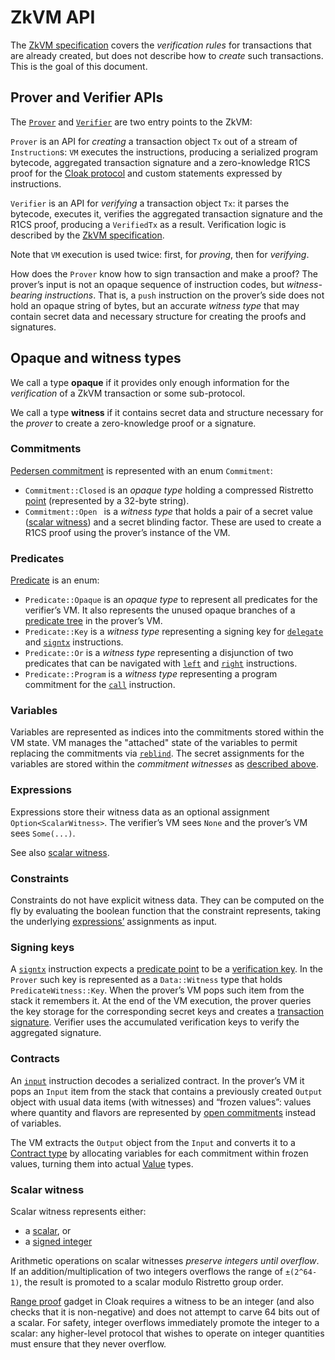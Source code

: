 # ZkVM API

The [ZkVM specification](zkvm-spec.md) covers the _verification rules_ for transactions that are already created,
but does not describe how to _create_ such transactions. This is the goal of this document.

## Prover and Verifier APIs

The [`Prover`](src/prover.rs) and [`Verifier`](src/verifier.rs) are two entry points to the ZkVM:

`Prover` is an API for _creating_ a transaction object `Tx` out of a stream of `Instruction`s:
`VM` executes the instructions, producing a serialized program bytecode, aggregated transaction signature
and a zero-knowledge R1CS proof for the [Cloak protocol](../../spacesuit/spec.md) and custom statements expressed by instructions.

`Verifier` is an API for _verifying_ a transaction object `Tx`: it parses the bytecode, executes it, verifies the aggregated transaction signature and the R1CS proof, producing a `VerifiedTx` as a result. Verification logic is described by the [ZkVM specification](zkvm-spec.md).

Note that `VM` execution is used twice: first, for _proving_, then for _verifying_. 

How does the `Prover` know how to sign transaction and make a proof? The prover’s input is not an opaque sequence of instruction codes, but _witness-bearing instructions_. That is, a `push` instruction on the prover’s side does not hold an opaque string of bytes, but an accurate _witness type_ that may contain secret data and necessary structure for creating the proofs and signatures.

## Opaque and witness types

We call a type **opaque** if it provides only enough information for the _verification_ of a ZkVM transaction or some sub-protocol.

We call a type **witness** if it contains secret data and structure necessary for the _prover_ to create a zero-knowledge proof or a signature.

### Commitments

[Pedersen commitment](zkvm-spec.md#pedersen-commitment) is represented with an enum `Commitment`:

* `Commitment::Closed` is an _opaque type_ holding a compressed Ristretto [point](zkvm-spec.md#point) (represented by a 32-byte string).
* `Commitment::Open ` is a _witness type_ that holds a pair of a secret value ([scalar witness](#scalar-witness)) and a secret blinding factor. These are used to create a R1CS proof using the prover’s instance of the VM.

### Predicates

[Predicate](zkvm-spec.md#predicate) is an enum:

* `Predicate::Opaque` is an _opaque type_ to represent all predicates for the verifier’s VM. It also represents the unused opaque branches of a [predicate tree](zkvm-spec.md#predicate-tree) in the prover’s VM.
* `Predicate::Key` is a _witness type_ representing a signing key for [`delegate`](zkvm-spec.md#delegate) and [`signtx`](zkvm-spec.md#signtx) instructions.
* `Predicate::Or` is a _witness type_ representing a disjunction of two predicates that can be navigated with [`left`](
zkvm-spec.md#left) and [`right`](zkvm-spec.md#right) instructions.
* `Predicate::Program` is a _witness type_ representing a program commitment for the [`call`](zkvm-spec.md#call) instruction.

### Variables

Variables are represented as indices into the commitments stored within the VM state. VM manages the "attached" state of the variables to permit replacing the commitments via [`reblind`](zkvm-spec.md#reblind). The secret assignments for the variables are stored within the _commitment witnesses_ as [described above](#commitments).

### Expressions

Expressions store their witness data as an optional assignment `Option<ScalarWitness>`.
The verifier’s VM sees `None` and the prover’s VM sees `Some(...)`.

See also [scalar witness](#scalar-witness).

### Constraints

Constraints do not have explicit witness data. They can be computed on the fly by evaluating the boolean function that the constraint represents, taking the underlying [expressions’](#expressions) assignments as input.

### Signing keys

A [`signtx`](zkvm-spec.md#signtx) instruction expects a [predicate point](zkvm-spec.md#predicate) to be a [verification key](zkvm-spec.md#verification-key). In the `Prover` such key is represented as a `Data::Witness` type that holds `PredicateWitness::Key`. When the prover’s VM pops such item from the stack it remembers it. At the end of the VM execution, the prover queries the key storage for the corresponding secret keys and creates a [transaction signature](zkvm-spec.md#transaction-signature). Verifier uses the accumulated verification keys to verify the aggregated signature.

### Contracts

An [`input`](#input) instruction decodes a serialized contract. In the prover’s VM it pops an `Input` item from the stack that contains a previously created `Output` object with usual data items (with witnesses) and “frozen values”: values where quantity and flavors are represented by [open commitments](#commitments) instead of variables.

The VM extracts the `Output` object from the `Input` and converts it to a [Contract type](zkvm-spec.md#contract-type) by allocating variables for each commitment within frozen values, turning them into actual [Value](zkvm-spec.md#value-type) types.

### Scalar witness

Scalar witness represents either:

* a [scalar](zkvm-spec.md#scalar), or
* a [signed integer](../../spacesuit/spec.md#signed-integer)

Arithmetic operations on scalar witnesses _preserve integers until overflow_. If an addition/multiplication of two integers overflows the range of `±(2^64-1)`, the result is promoted to a scalar modulo Ristretto group order.

[Range proof](../../spacesuit/spec.md#range-proof) gadget in Cloak requires a witness to be an integer (and also checks that it is non-negative) and does not attempt to carve 64 bits out of a scalar.
For safety, integer overflows immediately promote the integer to a scalar: any higher-level protocol that wishes to operate on integer quantities must ensure that they never overflow.

